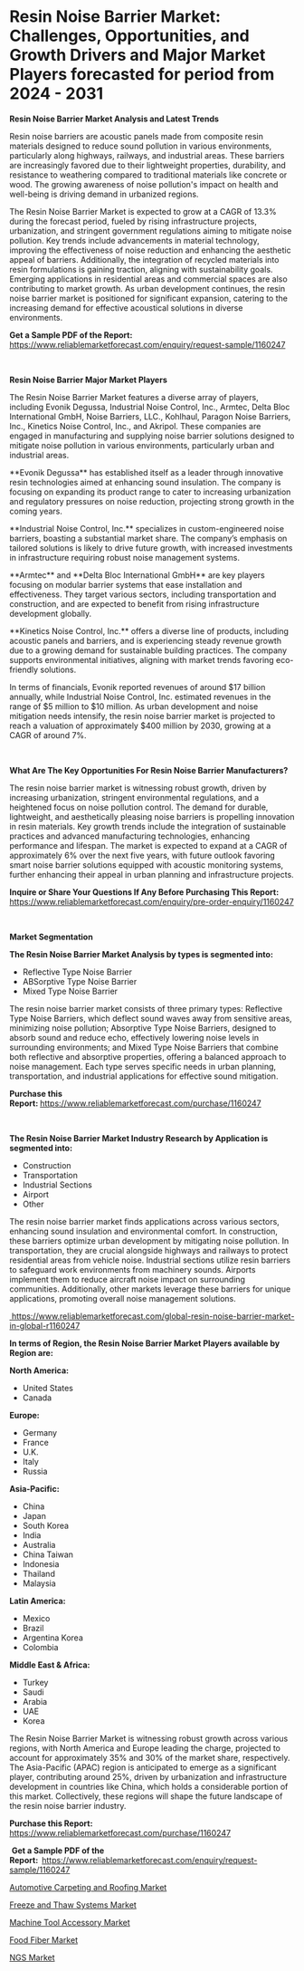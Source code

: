 <p><h1>Resin Noise Barrier Market: Challenges, Opportunities, and Growth Drivers and Major Market Players forecasted for period from 2024 - 2031</h1></p><p><strong>Resin Noise Barrier Market Analysis and Latest Trends</strong></p>
<p><p>Resin noise barriers are acoustic panels made from composite resin materials designed to reduce sound pollution in various environments, particularly along highways, railways, and industrial areas. These barriers are increasingly favored due to their lightweight properties, durability, and resistance to weathering compared to traditional materials like concrete or wood. The growing awareness of noise pollution's impact on health and well-being is driving demand in urbanized regions.</p><p>The Resin Noise Barrier Market is expected to grow at a CAGR of 13.3% during the forecast period, fueled by rising infrastructure projects, urbanization, and stringent government regulations aiming to mitigate noise pollution. Key trends include advancements in material technology, improving the effectiveness of noise reduction and enhancing the aesthetic appeal of barriers. Additionally, the integration of recycled materials into resin formulations is gaining traction, aligning with sustainability goals. Emerging applications in residential areas and commercial spaces are also contributing to market growth. As urban development continues, the resin noise barrier market is positioned for significant expansion, catering to the increasing demand for effective acoustical solutions in diverse environments.</p></p>
<p><strong>Get a Sample PDF of the Report:&nbsp;</strong> <a href="https://www.reliablemarketforecast.com/enquiry/request-sample/1160247?utm_campaign=1108&utm_medium=2&utm_source=Github&utm_content=ia&utm_term=17112024&utm_id=resin-noise-barrier">https://www.reliablemarketforecast.com/enquiry/request-sample/1160247</a></p>
<p>&nbsp;</p>
<p><strong>Resin Noise Barrier Major Market Players</strong></p>
<p><p>The Resin Noise Barrier Market features a diverse array of players, including Evonik Degussa, Industrial Noise Control, Inc., Armtec, Delta Bloc International GmbH, Noise Barriers, LLC., Kohlhaul, Paragon Noise Barriers, Inc., Kinetics Noise Control, Inc., and Akripol. These companies are engaged in manufacturing and supplying noise barrier solutions designed to mitigate noise pollution in various environments, particularly urban and industrial areas.</p><p>**Evonik Degussa** has established itself as a leader through innovative resin technologies aimed at enhancing sound insulation. The company is focusing on expanding its product range to cater to increasing urbanization and regulatory pressures on noise reduction, projecting strong growth in the coming years.</p><p>**Industrial Noise Control, Inc.** specializes in custom-engineered noise barriers, boasting a substantial market share. The company’s emphasis on tailored solutions is likely to drive future growth, with increased investments in infrastructure requiring robust noise management systems.</p><p>**Armtec** and **Delta Bloc International GmbH** are key players focusing on modular barrier systems that ease installation and effectiveness. They target various sectors, including transportation and construction, and are expected to benefit from rising infrastructure development globally.</p><p>**Kinetics Noise Control, Inc.** offers a diverse line of products, including acoustic panels and barriers, and is experiencing steady revenue growth due to a growing demand for sustainable building practices. The company supports environmental initiatives, aligning with market trends favoring eco-friendly solutions.</p><p>In terms of financials, Evonik reported revenues of around $17 billion annually, while Industrial Noise Control, Inc. estimated revenues in the range of $5 million to $10 million. As urban development and noise mitigation needs intensify, the resin noise barrier market is projected to reach a valuation of approximately $400 million by 2030, growing at a CAGR of around 7%.</p></p>
<p>&nbsp;</p>
<p><strong>What Are The Key Opportunities For Resin Noise Barrier Manufacturers?</strong></p>
<p><p>The resin noise barrier market is witnessing robust growth, driven by increasing urbanization, stringent environmental regulations, and a heightened focus on noise pollution control. The demand for durable, lightweight, and aesthetically pleasing noise barriers is propelling innovation in resin materials. Key growth trends include the integration of sustainable practices and advanced manufacturing technologies, enhancing performance and lifespan. The market is expected to expand at a CAGR of approximately 6% over the next five years, with future outlook favoring smart noise barrier solutions equipped with acoustic monitoring systems, further enhancing their appeal in urban planning and infrastructure projects.</p></p>
<p><strong>Inquire or Share Your Questions If Any Before Purchasing This Report:</strong> <a href="https://www.reliablemarketforecast.com/enquiry/pre-order-enquiry/1160247?utm_campaign=1108&utm_medium=2&utm_source=Github&utm_content=ia&utm_term=17112024&utm_id=resin-noise-barrier">https://www.reliablemarketforecast.com/enquiry/pre-order-enquiry/1160247</a></p>
<p>&nbsp;</p>
<p><strong>Market Segmentation</strong></p>
<p><strong>The Resin Noise Barrier Market Analysis by types is segmented into:</strong></p>
<p><ul><li>Reflective Type Noise Barrier</li><li>ABSorptive Type Noise Barrier</li><li>Mixed Type Noise Barrier</li></ul></p>
<p><p>The resin noise barrier market consists of three primary types: Reflective Type Noise Barriers, which deflect sound waves away from sensitive areas, minimizing noise pollution; Absorptive Type Noise Barriers, designed to absorb sound and reduce echo, effectively lowering noise levels in surrounding environments; and Mixed Type Noise Barriers that combine both reflective and absorptive properties, offering a balanced approach to noise management. Each type serves specific needs in urban planning, transportation, and industrial applications for effective sound mitigation.</p></p>
<p><strong>Purchase this Report:&nbsp;</strong><a href="https://www.reliablemarketforecast.com/purchase/1160247?utm_campaign=1108&utm_medium=2&utm_source=Github&utm_content=ia&utm_term=17112024&utm_id=resin-noise-barrier">https://www.reliablemarketforecast.com/purchase/1160247</a></p>
<p>&nbsp;</p>
<p><strong>The Resin Noise Barrier Market Industry Research by Application is segmented into:</strong></p>
<p><ul><li>Construction</li><li>Transportation</li><li>Industrial Sections</li><li>Airport</li><li>Other</li></ul></p>
<p><p>The resin noise barrier market finds applications across various sectors, enhancing sound insulation and environmental comfort. In construction, these barriers optimize urban development by mitigating noise pollution. In transportation, they are crucial alongside highways and railways to protect residential areas from vehicle noise. Industrial sections utilize resin barriers to safeguard work environments from machinery sounds. Airports implement them to reduce aircraft noise impact on surrounding communities. Additionally, other markets leverage these barriers for unique applications, promoting overall noise management solutions.</p></p>
<p><a href="https://www.reliablemarketforecast.com/global-resin-noise-barrier-market-in-global-r1160247?utm_campaign=1108&utm_medium=2&utm_source=Github&utm_content=ia&utm_term=17112024&utm_id=resin-noise-barrier">&nbsp;https://www.reliablemarketforecast.com/global-resin-noise-barrier-market-in-global-r1160247</a></p>
<p><strong>In terms of Region, the Resin Noise Barrier Market Players available by Region are:</strong></p>
<p>
    <p> <strong> North America: </strong>
        <ul>
            <li>United States</li>
            <li>Canada</li>
        </ul>
        </p> 
    <p> <strong> Europe: </strong>
        <ul>
            <li>Germany</li>
            <li>France</li>
            <li>U.K.</li>
            <li>Italy</li>
            <li>Russia</li>
        </ul>
        </p> 
    <p> <strong> Asia-Pacific: </strong>
        <ul>
            <li>China</li>
            <li>Japan</li>
            <li>South Korea</li>
            <li>India</li>
            <li>Australia</li>
            <li>China Taiwan</li>
            <li>Indonesia</li>
            <li>Thailand</li>
            <li>Malaysia</li>
        </ul>
        </p> 
    <p> <strong> Latin America: </strong>
        <ul>
            <li>Mexico</li>
            <li>Brazil</li>
            <li>Argentina Korea</li>
            <li>Colombia</li>
        </ul>
        </p> 
    <p> <strong> Middle East & Africa: </strong>
        <ul>
            <li>Turkey</li>
            <li>Saudi</li>
            <li>Arabia</li>
            <li>UAE</li>
            <li>Korea</li>
        </ul>
    </p>
    </p>
<p><p>The Resin Noise Barrier Market is witnessing robust growth across various regions, with North America and Europe leading the charge, projected to account for approximately 35% and 30% of the market share, respectively. The Asia-Pacific (APAC) region is anticipated to emerge as a significant player, contributing around 25%, driven by urbanization and infrastructure development in countries like China, which holds a considerable portion of this market. Collectively, these regions will shape the future landscape of the resin noise barrier industry.</p></p>
<p><strong>Purchase this Report: </strong><a href="https://www.reliablemarketforecast.com/purchase/1160247?utm_campaign=1108&utm_medium=2&utm_source=Github&utm_content=ia&utm_term=17112024&utm_id=resin-noise-barrier">https://www.reliablemarketforecast.com/purchase/1160247</a></p>
<p>&nbsp;<strong>Get a Sample PDF of the Report:&nbsp;&nbsp;</strong><a href="https://www.reliablemarketforecast.com/enquiry/request-sample/1160247?utm_campaign=1108&utm_medium=2&utm_source=Github&utm_content=ia&utm_term=17112024&utm_id=resin-noise-barrier">https://www.reliablemarketforecast.com/enquiry/request-sample/1160247</a></p>
<p><strong></strong></p>
<p><p><a href="https://github.com/CliffMedina6/Market-Research-Report-List-7/blob/main/automotive-carpeting-and-roofing-market.md?utm_campaign=1108&utm_medium=2&utm_source=Github&utm_content=ia&utm_term=17112024&utm_id=resin-noise-barrier">Automotive Carpeting and Roofing Market</a></p><p><a href="https://www.linkedin.com/pulse/freeze-thaw-systems-momentum-charting-15-cagr-path-2024-2031-wi9te?utm_campaign=1108&utm_medium=2&utm_source=Github&utm_content=ia&utm_term=17112024&utm_id=resin-noise-barrier">Freeze and Thaw Systems Market</a></p><p><a href="https://issuu.com/reportprime-2/docs/machine-tool-accessory-market-size-_4e2cf44bfab73c?utm_campaign=1108&utm_medium=2&utm_source=Github&utm_content=ia&utm_term=17112024&utm_id=resin-noise-barrier">Machine Tool Accessory Market</a></p><p><a href="https://www.linkedin.com/pulse/global-food-fiber-market-forecast-2024-2031-trends-impact-mcphf?utm_campaign=1108&utm_medium=2&utm_source=Github&utm_content=ia&utm_term=17112024&utm_id=resin-noise-barrier">Food Fiber Market</a></p><p><a href="https://issuu.com/reportprime-2/docs/ngs-market-size-2030.pptx_b5a8266797f641?utm_campaign=1108&utm_medium=2&utm_source=Github&utm_content=ia&utm_term=17112024&utm_id=resin-noise-barrier">NGS Market</a></p></p>